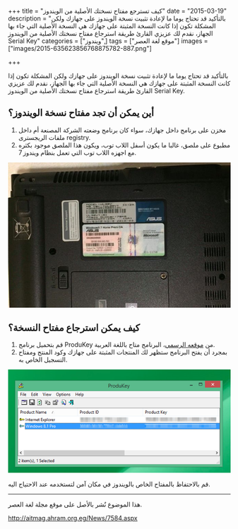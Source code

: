 +++
title = "كيف تسترجع مفتاح نسختك الأصلية من الويندوز"
date = "2015-03-19"
description = "بالتأكيد قد تحتاج يوما ما لإعادة تثبيت نسخة الويندوز على جهازك ولكن المشكلة تكون إذا كانت النسخة المثبتة على جهازك هي النسخة الأصلية التي جاء بها الجهاز، نقدم لك عزيزي القارئ طريقة استرجاع مفتاح نسختك الأصلية من الويندوز Serial Key"
categories = ["ويندوز",]
tags = ["موقع لغة العصر"]
images = ["images/2015-635623856768875782-887.png"]

+++

بالتأكيد قد تحتاج يوما ما لإعادة تثبيت نسخة الويندوز على جهازك ولكن المشكلة تكون إذا كانت النسخة المثبتة على جهازك هي النسخة الأصلية التي جاء بها الجهاز، نقدم لك عزيزي القارئ طريقة استرجاع مفتاح نسختك الأصلية من الويندوز Serial Key.

## أين يمكن أن تجد مفتاح نسخة الويندوز؟

1. مخزن على برنامج داخل جهازك، سواء كان برنامج وضعته الشركة المصنعة أم داخل ملفات الريجسترى registry.
2. مطبوع على ملصق، غالبا ما يكون أسفل اللاب توب، ويكون هذا الملصق موجود بكثره مع اجهزه اللاب توب التي تعمل بنظام ويندوز 7.

![1](images/2015-635623856464342583-434.jpg)

## كيف يمكن استرجاع مفتاح النسخة؟

1. قم بتحميل برنامج ProduKey من [موقعه الرسمي](http://www.nirsoft.net/utils/product_cd_key_viewer.html)، البرنامج متاح باللغة العربية.
2. بمجرد أن يفتح البرنامج ستظهر لك المنتجات المثبتة على جهازك وكود المنتج ومفتاح التسجيل الخاص به.

![2](images/2015-635623856768875782-887.png)

قم بالاحتفاظ بالمفتاح الخاص بالويندوز في مكان آمن لتستخدمه عند الاحتياج اليه.

---
هذا الموضوع نٌشر باﻷصل على موقع مجلة لغة العصر.

http://aitmag.ahram.org.eg/News/7584.aspx